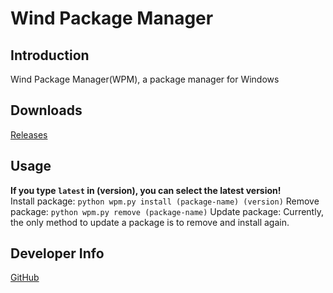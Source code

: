 # Wind Package Manager
## Introduction
Wind Package Manager(WPM), a package manager for Windows
## Downloads
[Releases](https://github.com/nahida-s/windpackagemanager/releases)
## Usage
**If you type ```latest``` in (version), you can select the latest version! </br>**
Install package: ```python wpm.py install (package-name) (version)```
Remove package: ```python wpm.py remove (package-name)```
Update package: Currently, the only method to update a package is to remove and install again.
## Developer Info
[GitHub](https://github.com/nahida-s)
